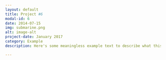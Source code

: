 ```yaml
---
layout: default
title: Project #6
modal-id: 6
date: 2014-07-15
img: submarine.png
alt: image-alt
project-date: January 2017
category: Example
description: Here's some meaningless example text to describe what this post is about! Lorem Ipsum is simply dummy text of the printing and typesetting industry. Lorem Ipsum has been the industry's standard dummy text ever since the 1500s, when an unknown printer took a galley of type and scrambled it to make a type specimen book. It has survived not only five centuries, but also the leap into electronic typesetting, remaining essentially unchanged. It was popularised in the 1960s with the release of Letraset sheets containing Lorem Ipsum passages, and more recently with desktop publishing software like Aldus PageMaker including versions of Lorem Ipsum.

---
```

